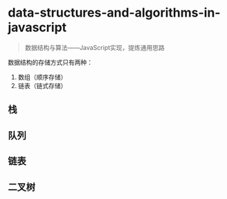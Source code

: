 # data-structures-and-algorithms-in-javascript

> 数据结构与算法——JavaScript实现，提炼通用思路

数据结构的存储方式只有两种：
1. 数组（顺序存储）
2. 链表（链式存储）

## 栈

## 队列

## 链表

## 二叉树

